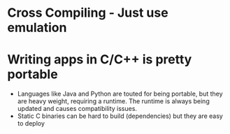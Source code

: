 
# Cross Compiling - Just use emulation

# Writing apps in C/C++ is pretty portable
- Languages like Java and Python are touted for being portable, but they are heavy weight, requiring a runtime. The runtime is always being updated and causes compatibility issues.
- Static C binaries can be hard to build (dependencies) but they are easy to deploy
